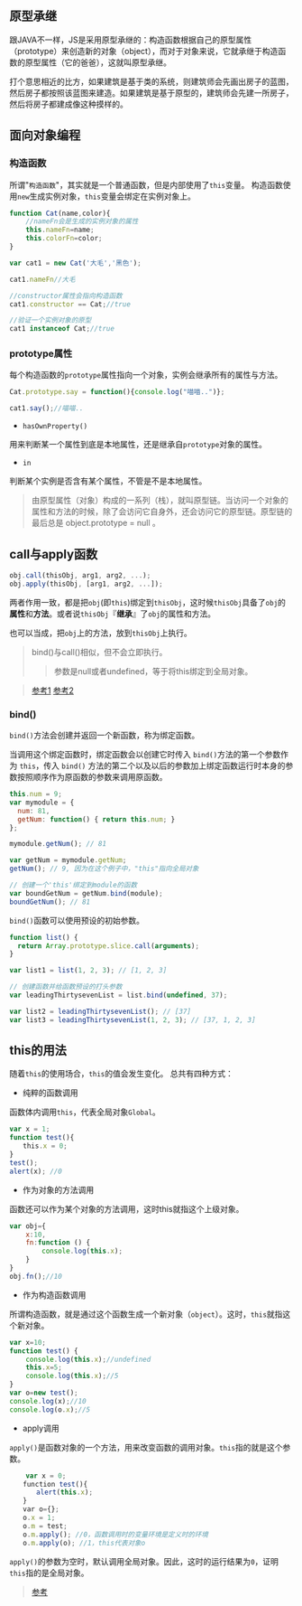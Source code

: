 ## 原型承继

跟JAVA不一样，JS是采用原型承继的：构造函数根据自己的原型属性（prototype）来创造新的对象（object），而对于对象来说，它就承继于构造函数的原型属性（它的爸爸），这就叫原型承继。

打个意思相近的比方，如果建筑是基于类的系统，则建筑师会先画出房子的蓝图，然后房子都按照该蓝图来建造。如果建筑是基于原型的，建筑师会先建一所房子，然后将房子都建成像这种摸样的。

## 面向对象编程

### 构造函数

所谓"`构造函数`"，其实就是一个普通函数，但是内部使用了`this`变量。
构造函数使用`new`生成实例对象，`this`变量会绑定在实例对象上。

```js
function Cat(name,color){
	//nameFn会是生成的实例对象的属性
	this.nameFn=name;
	this.colorFn=color;
}

var cat1 = new Cat('大毛','黑色');

cat1.nameFn//大毛

//constructor属性会指向构造函数
cat1.constructor == Cat;//true

//验证一个实例对象的原型
cat1 instanceof Cat;//true
```

###  prototype属性

每个构造函数的`prototype`属性指向一个对象，实例会继承所有的属性与方法。

```js
Cat.prototype.say = function(){console.log("喵喵..")};

cat1.say();//喵喵..
```

* `hasOwnProperty()`

用来判断某一个属性到底是本地属性，还是继承自`prototype`对象的属性。

* `in`

判断某个实例是否含有某个属性，不管是不是本地属性。

>由原型属性（对象）构成的一系列（栈），就叫原型链。当访问一个对象的属性和方法的时候，除了会访问它自身外，还会访问它的原型链。原型链的最后总是 object.prototype = null 。


## call与apply函数

```js
obj.call(thisObj, arg1, arg2, ...);
obj.apply(thisObj, [arg1, arg2, ...]);
```

两者作用一致，都是把`obj`(即`this`)绑定到`thisObj`，这时候`thisObj`具备了`obj`的**属性**和**方法**。或者说`thisObj`『**继承**』了`obj`的属性和方法。

也可以当成，把`obj`上的方法，放到`thisObj`上执行。

>bind()与call()相似，但不会立即执行。
>>参数是null或者undefined，等于将this绑定到全局对象。

>[参考1](http://www.ruanyifeng.com/blog/2010/05/object-oriented_javascript_encapsulation.html)
>[参考2](http://www.ruanyifeng.com/blog/2011/06/designing_ideas_of_inheritance_mechanism_in_javascript.html)

### bind()

`bind()`方法会创建并返回一个新函数，称为绑定函数。

当调用这个绑定函数时，绑定函数会以创建它时传入 `bind()`方法的第一个参数作为 `this`，传入 `bind()` 方法的第二个以及以后的参数加上绑定函数运行时本身的参数按照顺序作为原函数的参数来调用原函数。

```js
this.num = 9;  
var mymodule = {  
  num: 81,
  getNum: function() { return this.num; }
};

mymodule.getNum(); // 81

var getNum = mymodule.getNum;  
getNum(); // 9, 因为在这个例子中，"this"指向全局对象

// 创建一个'this'绑定到module的函数
var boundGetNum = getNum.bind(module);  
boundGetNum(); // 81  
```

`bind()`函数可以使用预设的初始参数。

```js
function list() {
  return Array.prototype.slice.call(arguments);
}

var list1 = list(1, 2, 3); // [1, 2, 3]

// 创建函数并给函数预设的打头参数
var leadingThirtysevenList = list.bind(undefined, 37);

var list2 = leadingThirtysevenList(); // [37]
var list3 = leadingThirtysevenList(1, 2, 3); // [37, 1, 2, 3]
```

## this的用法

随着`this`的使用场合，`this`的值会发生变化。
总共有四种方式：

 - 纯粹的函数调用

函数体内调用`this`，代表全局对象`Global`。

```js
var x = 1;
function test(){
　　this.x = 0;
}
test();
alert(x); //0
```

 - 作为对象的方法调用

函数还可以作为某个对象的方法调用，这时this就指这个上级对象。

```js
var obj={
	x:10,
	fn:function () {
		console.log(this.x);
	}
}
obj.fn();//10
```

 - 作为构造函数调用

所谓构造函数，就是通过这个函数生成一个新对象（`object`）。这时，`this`就指这个新对象。

```js
var x=10;
function test() {
	console.log(this.x);//undefined
	this.x=5;
	console.log(this.x);//5
}
var o=new test();
console.log(x);//10
console.log(o.x);//5
```

 - apply调用

`apply()`是函数对象的一个方法，用来改变函数的调用对象。`this`指的就是这个参数。

```js
	var x = 0;
　　function test(){
　　　　alert(this.x);
　　}
　　var o={};
　　o.x = 1;
　　o.m = test;
　　o.m.apply(); //0，函数调用时的变量环境是定义时的环境
　　o.m.apply(o); //1，this代表对象o
```
`apply()`的参数为空时，默认调用全局对象。因此，这时的运行结果为`0`，证明`this`指的是全局对象。


>[参考](http://www.ruanyifeng.com/blog/2010/04/using_this_keyword_in_javascript.html)